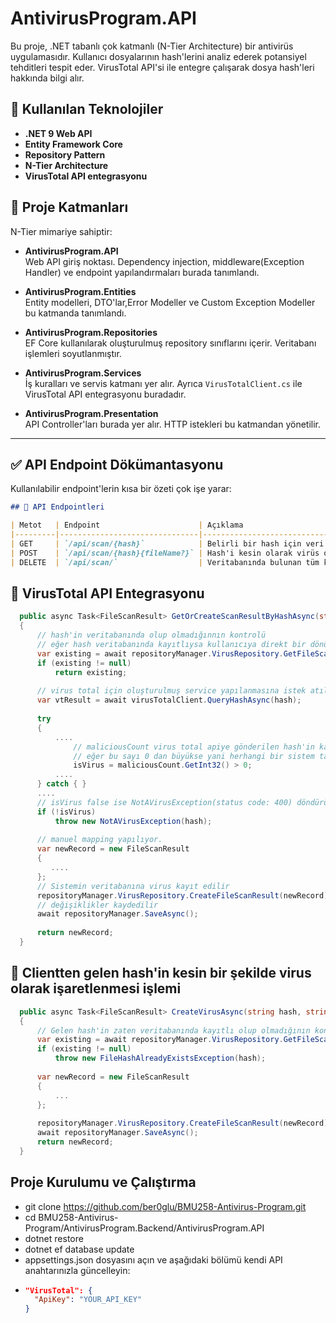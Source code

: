 # AntivirusProgram.API

Bu proje, .NET tabanlı çok katmanlı (N-Tier Architecture) bir antivirüs uygulamasıdır. Kullanıcı dosyalarının hash'lerini analiz ederek potansiyel tehditleri tespit eder. VirusTotal API'si ile entegre çalışarak dosya hash'leri hakkında bilgi alır.

## 🔧 Kullanılan Teknolojiler

- **.NET 9 Web API**
- **Entity Framework Core**
- **Repository Pattern**
- **N-Tier Architecture**
- **VirusTotal API entegrasyonu**

## 🧱 Proje Katmanları

N-Tier mimariye sahiptir:

- **AntivirusProgram.API**  
  Web API giriş noktası. Dependency injection, middleware(Exception Handler) ve endpoint yapılandırmaları burada tanımlandı.

- **AntivirusProgram.Entities**  
  Entity modelleri, DTO'lar,Error Modeller ve Custom Exception Modeller bu katmanda tanımlandı.

- **AntivirusProgram.Repositories**  
  EF Core kullanılarak oluşturulmuş repository sınıflarını içerir. Veritabanı işlemleri soyutlanmıştır.

- **AntivirusProgram.Services**  
  İş kuralları ve servis katmanı yer alır. Ayrıca `VirusTotalClient.cs` ile VirusTotal API entegrasyonu buradadır.

- **AntivirusProgram.Presentation**  
  API Controller'ları burada yer alır. HTTP istekleri bu katmandan yönetilir.



---

## ✅ **API Endpoint Dökümantasyonu**

Kullanılabilir endpoint'lerin kısa bir özeti çok işe yarar:

```md
## 📡 API Endpointleri

| Metot   | Endpoint                      | Açıklama                                                                             |
|---------|-------------------------------|--------------------------------------------------------------------------------------|
| GET     | `/api/scan/{hash}`            | Belirli bir hash için veri tabanında arama yapar, yoksa VirusTotal'dan sonuç getirir |
| POST    | `/api/scan/{hash}{fileName?}` | Hash'i kesin olarak virüs olarak işaretler ve veritabanına kaydeder                  |
| DELETE  | `/api/scan/`                  | Veritabanında bulunan tüm kayıtları siler(Development için)                          |

```

## 🔐 VirusTotal API Entegrasyonu
```csharp
  public async Task<FileScanResult> GetOrCreateScanResultByHashAsync(string hash, bool trackChanges)
  {
      // hash'in veritabanında olup olmadığınnın kontrolü
      // eğer hash veritabanında kayıtlıysa kullanıcıya direkt bir dönüş gerçekleşir.
      var existing = await repositoryManager.VirusRepository.GetFileScanResultByHashAsync(hash, trackChanges);
      if (existing != null)
          return existing;
      
      // virus total için oluşturulmuş service yapılanmasına istek atılır
      var vtResult = await virusTotalClient.QueryHashAsync(hash);
  
      try
      {
          ....
              // maliciousCount virus total apiye gönderilen hash'in kaç tane programda virus olarak işaretlendiğine bakılır.
              // eğer bu sayı 0 dan büyükse yani herhangi bir sistem tarafından tehlikeli bir yazılım olarak belirlenmişse isVirus true olarak set edilir
              isVirus = maliciousCount.GetInt32() > 0;
          ....
      } catch { }
      ....
      // isVirus false ise NotAVirusException(status code: 400) döndürülür
      if (!isVirus)
          throw new NotAVirusException(hash);
      
      // manuel mapping yapılıyor. 
      var newRecord = new FileScanResult
      {
         ....
      };
      // Sistemin veritabanına virus kayıt edilir
      repositoryManager.VirusRepository.CreateFileScanResult(newRecord);
      // değişiklikler kaydedilir
      await repositoryManager.SaveAsync();
      
      return newRecord;
  }
```

## 🔐 Clientten gelen hash'in kesin bir şekilde virus olarak işaretlenmesi işlemi
```csharp
  public async Task<FileScanResult> CreateVirusAsync(string hash, string? fileName = null)
  {
      // Gelen hash'in zaten veritabanında kayıtlı olup olmadığının kontrolü gerçekleşiyor
      var existing = await repositoryManager.VirusRepository.GetFileScanResultByHashAsync(hash, false);
      if (existing != null)
          throw new FileHashAlreadyExistsException(hash);
  
      var newRecord = new FileScanResult
      {
          ...
      };
  
      repositoryManager.VirusRepository.CreateFileScanResult(newRecord);
      await repositoryManager.SaveAsync();
      return newRecord;
  }
```


## Proje Kurulumu ve Çalıştırma
- git clone https://github.com/ber0glu/BMU258-Antivirus-Program.git
- cd BMU258-Antivirus-Program/AntivirusProgram.Backend/AntivirusProgram.API
- dotnet restore
- dotnet ef database update
- appsettings.json dosyasını açın ve aşağıdaki bölümü kendi API anahtarınızla güncelleyin:
- ```json
  "VirusTotal": {
    "ApiKey": "YOUR_API_KEY"
  }
  ```
